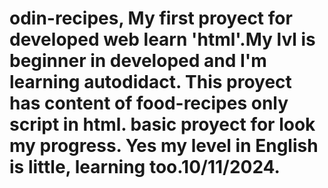 # odin-recipes, My first proyect for developed web learn 'html'.My lvl is beginner in developed and I'm learning autodidact. This proyect has content of food-recipes only script in html. basic proyect for look my progress. Yes my level in English is little, learning too.10/11/2024.
